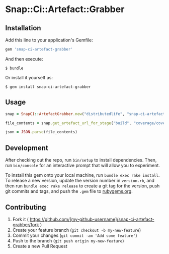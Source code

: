 # Snap::Ci::Artefact::Grabber

## Installation

Add this line to your application's Gemfile:

```ruby
gem 'snap-ci-artefact-grabber'
```

And then execute:

    $ bundle

Or install it yourself as:

    $ gem install snap-ci-artefact-grabber

## Usage

```ruby
snap = SnapCI::ArtefactGrabber.new("distributedlife", "snap-ci-artefact-grabber", "branch",  "defaultPipeline")

file_contents = snap.get_artefact_url_for_stage("build", "coverage/coverage-summary.json")

json = JSON.parse(file_contents)
```

## Development

After checking out the repo, run `bin/setup` to install dependencies. Then, run `bin/console` for an interactive prompt that will allow you to experiment.

To install this gem onto your local machine, run `bundle exec rake install`. To release a new version, update the version number in `version.rb`, and then run `bundle exec rake release` to create a git tag for the version, push git commits and tags, and push the `.gem` file to [rubygems.org](https://rubygems.org).

## Contributing

1. Fork it ( https://github.com/[my-github-username]/snap-ci-artefact-grabber/fork )
2. Create your feature branch (`git checkout -b my-new-feature`)
3. Commit your changes (`git commit -am 'Add some feature'`)
4. Push to the branch (`git push origin my-new-feature`)
5. Create a new Pull Request
